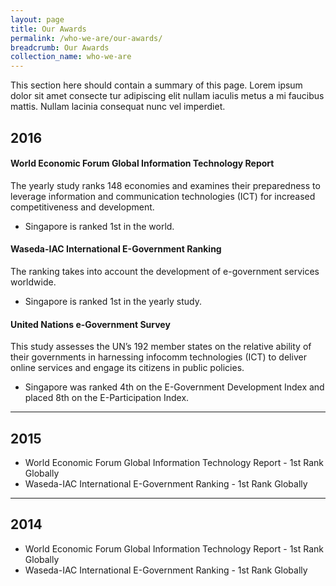 ```yaml
---
layout: page
title: Our Awards
permalink: /who-we-are/our-awards/
breadcrumb: Our Awards
collection_name: who-we-are
---
```


This section here should contain a summary of this page. Lorem ipsum dolor sit amet consecte tur adipiscing elit nullam iaculis metus a mi faucibus mattis. Nullam lacinia consequat nunc vel imperdiet.

## **2016**
#### **World Economic Forum Global Information Technology Report**

The yearly study ranks 148 economies and examines their preparedness to leverage information and communication technologies (ICT) for increased competitiveness and development.

* Singapore is ranked 1st in the world.

#### **Waseda-IAC International E-Government Ranking**

The ranking takes into account the development of e-government services worldwide.

* Singapore is ranked 1st in the yearly study.

#### **United Nations e-Government Survey**

This study assesses the UN’s 192 member states on the relative ability of their governments in harnessing infocomm technologies (ICT) to deliver online services and engage its citizens in public policies.

* Singapore was ranked 4th on the E-Government Development Index and placed 8th on the E-Participation Index.

---


## **2015**

* World Economic Forum Global Information Technology Report - 1st Rank Globally
* Waseda-IAC International E-Government Ranking - 1st Rank Globally


---


## **2014**

* World Economic Forum Global Information Technology Report - 1st Rank Globally
* Waseda-IAC International E-Government Ranking - 1st Rank Globally
